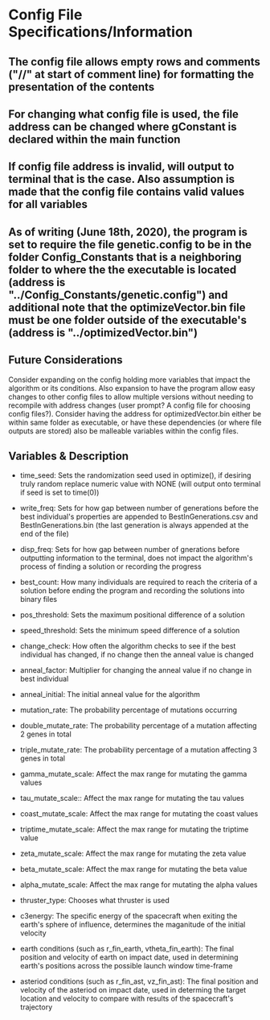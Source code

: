 <h1> Config File Specifications/Information </h1>

<h2>The config file allows empty rows and comments ("//" at start of comment line) for formatting the presentation of the contents</h2>
<h2>For changing what config file is used, the file address can be changed where gConstant is declared within the main function</h2>
<h2>If config file address is invalid, will output to terminal that is the case.  Also assumption is made that the config file contains valid values for all variables</h2>
<h2>As of writing (June 18th, 2020), the program is set to require the file genetic.config to be in the folder Config_Constants that is a neighboring folder to where the the executable is located (address is "../Config_Constants/genetic.config") and additional note that the optimizeVector.bin file must be one folder outside of the executable's (address is "../optimizedVector.bin") </h2>

<h2>Future Considerations</h2>
Consider expanding on the config holding more variables that impact the algorithm or its conditions.  Also expansion to have the program allow easy changes to other config files to allow multiple versions without needing to recompile with address changes (user prompt?  A config file for choosing config files?).  Consider having the address for optimizedVector.bin either be within same folder as executable, or have these dependencies (or where file outputs are stored) also be malleable variables within the config files.


<h2>Variables & Description</h2>

- time_seed: Sets the randomization seed used in optimize(), if desiring truly random replace numeric value with NONE (will output onto terminal if seed is set to time(0))

- write_freq: Sets for how gap between number of generations before the best individual's properties are appended to BestInGenerations.csv and BestInGenerations.bin (the last generation is always appended at the end of the file)
- disp_freq: Sets for how gap between number of gnerations before outputting information to the terminal, does not impact the algorithm's process of finding a solution or recording the progress 

- best_count: How many individuals are required to reach the criteria of a solution before ending the program and recording the solutions into binary files
- pos_threshold: Sets the maximum positional difference of a solution
- speed_threshold: Sets the minimum speed difference of a solution
- change_check: How often the algorithm checks to see if the best individual has changed, if no change then the anneal value is changed
- anneal_factor: Multiplier for changing the anneal value if no change in best individual
- anneal_initial: The initial anneal value for the algorithm


- mutation_rate: The probability percentage of mutations occurring
- double_mutate_rate: The probability percentage of a mutation affecting 2 genes in total
- triple_mutate_rate: The probability percentage of a mutation affecting 3 genes in total
- gamma_mutate_scale: Affect the max range for mutating the gamma values
- tau_mutate_scale:: Affect the max range for mutating the tau values
- coast_mutate_scale: Affect the max range for mutating the coast values
- triptime_mutate_scale: Affect the max range for mutating the triptime value
- zeta_mutate_scale: Affect the max range for mutating the zeta value
- beta_mutate_scale: Affect the max range for mutating the beta value
- alpha_mutate_scale: Affect the max range for mutating the alpha values

- thruster_type: Chooses what thruster is used
- c3energy: The specific energy of the spacecraft when exiting the earth's sphere of influence, determines the maganitude of the initial velocity

- earth conditions (such as r_fin_earth, vtheta_fin_earth): The final position and velocity of earth on impact date, used in determining earth's positions across the possible launch window time-frame
- asteriod conditions (such as r_fin_ast, vz_fin_ast): The final position and velocity of the asteriod on impact date, used in determing the target location and velocity to compare with results of the spacecraft's trajectory